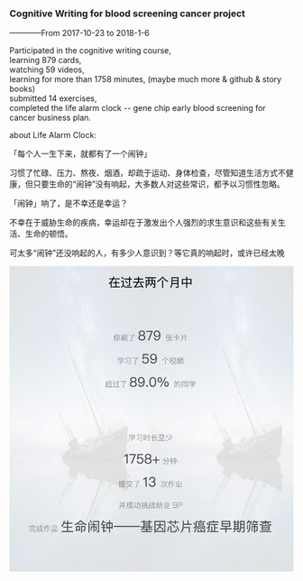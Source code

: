 ### Cognitive Writing for blood screening cancer project

————From 2017-10-23 to 2018-1-6 

Participated in the cognitive writing course, <br>
learning 879 cards, <br>
watching 59 videos, <br>
learning for more than 1758 minutes, (maybe much more & github & story books)<br>
submitted 14 exercises, <br>
completed the life alarm clock -- gene chip early blood screening for cancer business plan.

about Life Alarm Clock:

「每个人一生下来，就都有了一个闹钟」

习惯了忙碌、压力、熬夜、烟酒，却疏于运动、身体检查，尽管知道生活方式不健康，但只要生命的“闹钟”没有响起，大多数人对这些常识，都予以习惯性忽略。

「闹钟」响了，是不幸还是幸运？

不幸在于威胁生命的疾病，幸运却在于激发出个人强烈的求生意识和这些有关生活、生命的顿悟。

可太多“闹钟”还没响起的人，有多少人意识到？等它真的响起时，或许已经太晚

![](https://github.com/appletrue/CWblood/blob/master/%202018-01-07.png)
